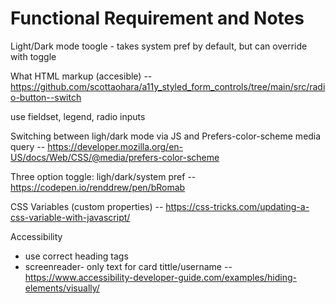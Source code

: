 # Functional Requirement and Notes

Light/Dark mode toogle - takes system pref by default, but can override with toggle

What HTML markup (accesible) -- https://github.com/scottaohara/a11y_styled_form_controls/tree/main/src/radio-button--switch

use fieldset, legend, radio inputs

Switching between ligh/dark mode via JS and Prefers-color-scheme media query -- https://developer.mozilla.org/en-US/docs/Web/CSS/@media/prefers-color-scheme

Three option toggle: ligh/dark/system pref -- https://codepen.io/renddrew/pen/bRomab

CSS Variables (custom properties) -- https://css-tricks.com/updating-a-css-variable-with-javascript/



Accessibility
- use correct heading tags
- screenreader- only text for card tittle/username -- https://www.accessibility-developer-guide.com/examples/hiding-elements/visually/